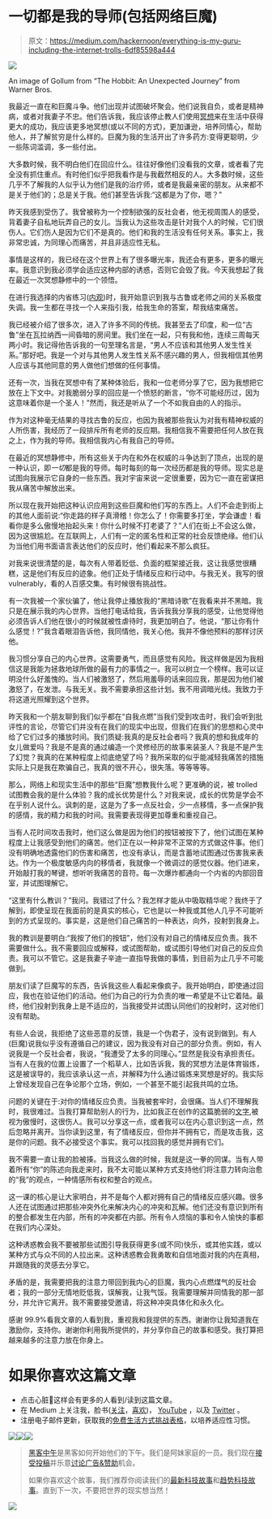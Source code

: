 # 一切都是我的导师(包括网络巨魔)

> 原文：<https://medium.com/hackernoon/everything-is-my-guru-including-the-internet-trolls-6df85598a444>

![](img/29eb2580af084b2eaf5e3b32c5e4ed6e.png)

An image of Gollum from “The Hobbit: An Unexpected Journey” from Warner Bros.

我最近一直在和巨魔斗争。他们出现并试图破坏聚会。他们说我自负，或者是精神病，或者对我妻子不忠。他们告诉我，我应该停止教人们使用[冥想](https://hackernoon.com/tagged/meditation)来在生活中获得更大的成功，我应该更多地冥想(或以不同的方式)，更加谦逊，培养同情心，帮助他人，并了解贫穷是什么样的。巨魔为我的生活开出了许多药方:变得更聪明，少一些陈词滥调，多一些付出。

大多数时候，我不明白他们在回应什么。往往好像他们没看我的文章，或者看了完全没有抓住重点。有时他们似乎把我看作是与我截然相反的人。大多数时候，这些几乎不了解我的人似乎认为他们是我的治疗师，或者是我最亲密的朋友。从来都不是关于他们的；总是关于我。他们甚至告诉我:“这都是为了你，嗯？”

昨天我感到受伤了。我曾被称为一个控制欲强的反社会者，他无视周围人的感受，背着妻子自私地玩弄自己的女儿。当我认为这些攻击是针对我个人的时候，它们很伤人。它们伤人是因为它们不是真的。他们和我的生活没有任何关系。事实上，我非常忠诚，为同理心而痛苦，并且非适应性无私。

事情是这样的，我已经在这个世界上有了很多曝光率，我还会有更多，更多的曝光率。我意识到我必须学会适应这种内部的诱惑，否则它会毁了我。今天我想起了我在最近一次冥想静修中的一个领悟。

在进行我选择的内省练习([内观](http://dhamma.org))时，我开始意识到我与古鲁或老师之间的关系极度失调。我一生都在寻找一个人来指引我，给我生命的答案，帮我结束痛苦。

我已经被介绍了很多次，进入了许多不同的传统。我甚至去了印度，和一位“古鲁”坐在瓦拉纳西一间昏暗的房间里。我们坐在一起，只有我和他，连续三周每天两小时。我记得他告诉我的一句至理名言是，“男人不应该和其他男人发生性关系。”那好吧。我是一个对与其他男人发生性关系不感兴趣的男人，但我相信其他男人应该与其他同意的男人做他们想做的任何事情。

还有一次，当我在冥想中有了某种体验后，我和一位老师分享了它，因为我想把它放在上下文中。对我脆弱分享的回应是一个愤怒的断言，“你不可能经历过，因为这意味着你是一个圣人！”然而，我还是听从了一个不如我自由的人的指示。

作为对这种毫无结果的寻找古鲁的反应，也因为我被那些我认为对我有精神权威的人所伤害，我经历了一段排斥所有老师的反应期。我相信我不需要把任何人放在我之上，作为我的导师。我相信我内心有我自己的导师。

在最近的冥想静修中，所有这些关于内在和外在权威的斗争达到了顶点，出现的是一种认识，即*一切*都是我的导师。每时每刻的每一次经历都是我的导师。现实总是试图向我展示它自身的一些东西。我对宇宙来说一定很重要，因为它一直在密谋把我从痛苦中解放出来。

所以现在我开始把这种认识应用到这些巨魔和他们写的东西上。人们不会走到街上的其他人面前说:“你走路的样子真滑稽！你怎么了！你需要多打坐，学会谦虚！看看你是多么傲慢地抬起头来！你什么时候不打老婆了？”人们在街上不会这么做，因为这很尴尬。在互联网上，人们有一定的匿名性和正常的社会反馈绝缘。他们认为当他们用书面语言表达他们的反应时，他们看起来不那么疯狂。

对我来说很清楚的是，每次有人带着贬低、负面的框架接近我，这让我感觉很糟糕，这是他们有反应的迹象。他们正处于情绪反应和行动中。与我无关。我写的很 vulnerably，看的人百感交集。有时候很有挑战性。

有一次我被一个家伙骗了，他让我停止播放我的“黑暗诗歌”在我看来并不黑暗。我只是在展示我的内心世界。当他打电话给我，告诉我我分享我的感受，让他觉得他必须告诉人们他在很小的时候就被性虐待时，我更加明白了。他说，“那让你有什么感觉！?"我含着眼泪告诉他，我同情他，我关心他。我并不像他预料的那样讨厌他。

我习惯分享自己的内心世界。这需要勇气，而且感觉有风险。我这样做是因为我相信这是我能为拯救地球所做的最有力的事情之一。我可以树立一个榜样。我可以证明没什么好羞愧的。当人们被激怒了，然后用羞辱的话来回应我，那是因为他们被激怒了，在发泄。与我无关。我不需要承担这些计划。我不用调暗光线。我致力于将这道光照耀到这个世界。

昨天我和一个朋友聊到我们似乎都在“自我点燃”当我们受到攻击时，我们会听到批评性的言论，尽管它们并没有在我们的现实中出现，但我们在我们的思想和心灵中给了它们过多的播放时间。我们质疑:我真的是反社会者吗？我真的想和我成年的女儿做爱吗？我是不是真的通过编造一个灵修经历的故事来装圣人？我是不是产生了幻觉？我真的在某种程度上彻底绝望了吗？我所采取的似乎能减轻我痛苦的措施实际上只是我在欺骗自己，我真的很不开心，很失落。等等等等。

那么，网络上和现实生活中的那些“巨魔”想教我什么呢？更准确的说，被 trolled 试图教会我的是什么体验？我的成长优势是什么？对我来说，成长的优势是学会不在乎别人说什么。讽刺的是，这是为了多一点反社会，少一点移情，多一点保护我的感情，我的精力和我的时间。我需要表现得更加尊重和重视自己。

当有人花时间攻击我时，他们这么做是因为他们的按钮被按下了，他们试图在某种程度上让我感受到他们的痛苦。他们正在以一种非常不正常的方式做这件事。他们没有明确地透露他们的伤害和痛苦，也没有承认，而是含蓄地试图通过伤害我来表达。作为一个极度敏感内向的移情者，我就像一个微调过的感觉仪器。他们进来，开始敲打我的琴键，想听听我痛苦的音符。每一次爆炸都通向一个内省的内部回音室，并试图理解它。

“这里有什么教训？”我问。我错过了什么？我怎样才能从中吸取精华呢？我终于了解到，即使呈现在我面前的是真实的核心，它也是以一种我或其他人几乎不可能听到的方式呈现的。事实是，这是他们自己痛苦的一种表达，向外，投射到我身上。

我的教训是要明白:“我按了他们的按钮”，他们没有对自己的情绪反应负责。我不需要做什么。我不需要回应或解释，或试图帮助，或试图引导他们对自己的反应负责。我可以不管它。这是我妻子辛迪一直指导我做的事情，到目前为止几乎不可能做到。

朋友们读了巨魔写的东西，告诉我这些人看起来像疯子。我开始明白，即使通过回应，我也在验证他们的活动。他们为自己的行为负责的唯一希望是不让它着陆。最终，他们投射到我身上是不适应的，当我接受并试图认同他们的投射时，这对他们没有帮助。

有些人会说，我拒绝了这些恶意的反馈，我是一个伪君子，没有说到做到。有人(巨魔)说我似乎没有遵循自己的建议，因为我没有对自己的部分负责。例如，有人说我是一个反社会者，我说，“我遭受了太多的同理心。”显然是我没有承担责任。当有人在我的位置上设置了一个稻草人，比如告诉我，我的冥想方法是体育锻炼，这是被误导的，我应该承认这一点，并解释为什么通过锻炼来冥想是好的。我实际上曾经发现自己在争论那个立场，例如，一个甚至不能引起我共鸣的立场。

问题的关键在于:对你的情绪反应负责。当我被套牢时，会很痛。当人们不理解我时，我很难过。当我打算帮助别人的行为，比如我正在创作的这篇脆弱的[文字](https://hackernoon.com/tagged/writing),被视为傲慢时，这很伤人。我可以分享这一点，或者我可以在内心意识到这一点，然后忽略并离开。当你读到这里，有了情绪反应，但你并不拥有它，而是攻击我，这是你的问题。我不必接受这个事实。我可以找回我的感觉并拥有它们。

我不需要一直让我的脸被揍。当我这么做的时候，我就是这一拳的同谋。当有人带着所有“你”的陈述向我走来时，我不太可能以某种方式支持他们将注意力转向治愈的“我”的观点，一种情感所有权和整合的观点。

这一课的核心是让大家明白，并不是每个人都对拥有自己的情绪反应感兴趣。很多人还在试图通过把那些冲突外化来解决内心的冲突和瓦解。他们还没有意识到所有的整合都发生在内部，所有的冲突都在内部。所有令人烦恼的事和令人愉快的事都在我们内心深处。

这种诱惑教会我不要被那些试图引导我获得更多(或不同)快乐，或其他实践，或以某种方式与众不同的人拉出来。这种诱惑教会我勇敢和自信地面对我的内在真相，并跟随我的灵感去分享它。

矛盾的是，我需要把我的注意力带回到我内心的巨魔，我内心点燃煤气的反社会者；我的一部分无情地贬低我，误解我，让我气馁。我需要理解并同情我的那一部分，并允许它离开。我不需要接受邀请，将这种冲突具体化和永久化。

感谢 99.9%看我文章的人看到我，重视我和我提供的东西。谢谢你让我知道我在激励你，支持你。谢谢你利用我所提供的，并分享你自己的故事和感受。我打算把越来越多的注意力放在你身上。

# 如果你喜欢这篇文章

*   点击心脏💚这样会有更多的人看到/读到这篇文章。
*   在 Medium 上关注我，脸书([关注](https://www.facebook.com/duncan.riach)，[喜欢](https://www.facebook.com/Almost-Dr-Duncan-176704765704342/))， [YouTube](https://www.youtube.com/user/DuncanRiach) ，以及 [Twitter](https://twitter.com/DuncanARiach) 。
*   注册电子邮件更新，获取我的[免费生活方式挑战表格](http://lifebootstrap.com)，以培养适应性习惯。

[![](img/50ef4044ecd4e250b5d50f368b775d38.png)](http://bit.ly/HackernoonFB)[![](img/979d9a46439d5aebbdcdca574e21dc81.png)](https://goo.gl/k7XYbx)[![](img/2930ba6bd2c12218fdbbf7e02c8746ff.png)](https://goo.gl/4ofytp)

> [黑客中午](http://bit.ly/Hackernoon)是黑客如何开始他们的下午。我们是阿妹家庭的一员。我们现在[接受投稿](http://bit.ly/hackernoonsubmission)并乐意[讨论广告&赞助](mailto:partners@amipublications.com)机会。
> 
> 如果你喜欢这个故事，我们推荐你阅读我们的[最新科技故事](http://bit.ly/hackernoonlatestt)和[趋势科技故事](https://hackernoon.com/trending)。直到下一次，不要把世界的现实想当然！

![](img/be0ca55ba73a573dce11effb2ee80d56.png)